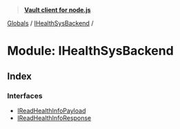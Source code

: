 > **[Vault client for node.js](../README.md)**

[Globals](../globals.md) / [IHealthSysBackend](ihealthsysbackend.md) /

# Module: IHealthSysBackend

## Index

### Interfaces

* [IReadHealthInfoPayload](../interfaces/ihealthsysbackend.ireadhealthinfopayload.md)
* [IReadHealthInfoResponse](../interfaces/ihealthsysbackend.ireadhealthinforesponse.md)